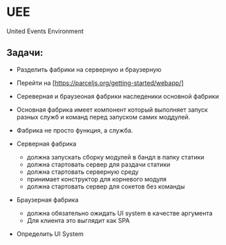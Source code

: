 # UEE
United Events Environment


## Задачи:

- Разделить фабрики на серверную и браузерную
- Перейти на [https://parceljs.org/getting-started/webapp/]
- Сереверная и браузеоная фабрики наследеники основной фабрики
- Основная фабрика имеет компонент который выполняет запуск разных служб и команд перед запуском самих моддулей.
- Фабрика не просто функция, а служба.
- Серверная фабрика 
  - должна запускать сборку модулей в бандл в папку статики
  - должна стартовать сервер для раздачи статики
  - должна стартовать серверную среду
  - принимает конструктор для корневого модуля
  - должна стартовать сервер для сокетов без команды
- Браузерная фабрика 
  - должна обязательно ожидать UI system в качестве аргумента
  - Для клиента это выглядит как SPA

- Определить UI System